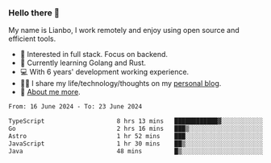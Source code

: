 ### Hello there 👋

My name is Lianbo, I work remotely and enjoy using open source and efficient tools.

- 🔭 Interested in full stack. Focus on backend.
- 🌱 Currently learning Golang and Rust.
- 💻 With 6 years' development working experience.
- ✍🏻 I share my life/technology/thoughts on my [personal blog](https://godruoyi.com).
- 👒 [About me more](https://godruoyi.com/posts/about-godruoyi).

<!--START_SECTION:waka-->

```txt
From: 16 June 2024 - To: 23 June 2024

TypeScript                    8 hrs 13 mins   ████████████▓░░░░░░░░░░░░   50.24 %
Go                            2 hrs 16 mins   ███▒░░░░░░░░░░░░░░░░░░░░░   13.94 %
Astro                         1 hr 52 mins    ███░░░░░░░░░░░░░░░░░░░░░░   11.47 %
JavaScript                    1 hr 30 mins    ██▒░░░░░░░░░░░░░░░░░░░░░░   09.24 %
Java                          48 mins         █▒░░░░░░░░░░░░░░░░░░░░░░░   04.94 %
```

<!--END_SECTION:waka-->
